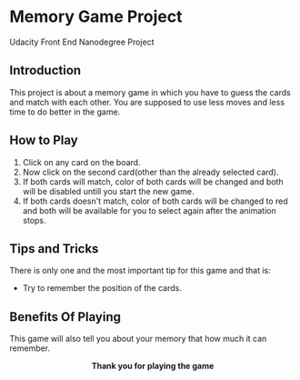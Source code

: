 # Memory Game Project

Udacity Front End Nanodegree Project

## Introduction

This project is about a memory game in which you have to guess the cards and match with each other. You are supposed to use less moves and less time to do better in the game.

## How to Play

1.  Click on any card on the board.
2.  Now click on the second card(other than the already selected card).
3.  If both cards will match, color of both cards will be changed and both will be disabled untill you start the new game.
4.  If both cards doesn't match, color of both cards will be changed to red and both will be available for you to select again after the animation stops.

## Tips and Tricks

There is only one and the most important tip for this game and that is:

-   Try to remember the position of the cards.

## Benefits Of Playing

This game will also tell you about your memory that how much it can remember.

<p style="text-align: center; font-weight: bold;">Thank you for playing the game</p>
